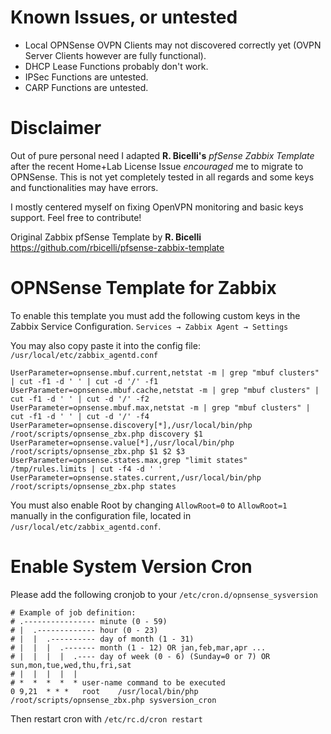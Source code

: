 # Known Issues, or untested
* Local OPNSense OVPN Clients may not discovered correctly yet (OVPN Server Clients however are fully functional).
* DHCP Lease Functions probably don't work.
* IPSec Functions are untested.
* CARP Functions are untested.

# Disclaimer
Out of pure personal need I adapted **R. Bicelli's** _pfSense Zabbix Template_ after the recent Home+Lab License Issue *encouraged* me to migrate to OPNSense.
This is not yet completely tested in all regards and some keys and functionalities may have errors.

I mostly centered myself on fixing OpenVPN monitoring and basic keys support. Feel free to contribute!

Original Zabbix pfSense Template by **R. Bicelli**
<https://github.com/rbicelli/pfsense-zabbix-template>

# OPNSense Template for Zabbix

To enable this template you must add the following custom keys in the Zabbix Service Configuration.
`Services → Zabbix Agent → Settings`

You may also copy paste it into the config file:
`/usr/local/etc/zabbix_agentd.conf`

```
UserParameter=opnsense.mbuf.current,netstat -m | grep "mbuf clusters" | cut -f1 -d ' ' | cut -d '/' -f1
UserParameter=opnsense.mbuf.cache,netstat -m | grep "mbuf clusters" | cut -f1 -d ' ' | cut -d '/' -f2
UserParameter=opnsense.mbuf.max,netstat -m | grep "mbuf clusters" | cut -f1 -d ' ' | cut -d '/' -f4
UserParameter=opnsense.discovery[*],/usr/local/bin/php /root/scripts/opnsense_zbx.php discovery $1
UserParameter=opnsense.value[*],/usr/local/bin/php /root/scripts/opnsense_zbx.php $1 $2 $3
UserParameter=opnsense.states.max,grep "limit states" /tmp/rules.limits | cut -f4 -d ' '
UserParameter=opnsense.states.current,/usr/local/bin/php /root/scripts/opnsense_zbx.php states
```

You must also enable Root by changing `AllowRoot=0` to `AllowRoot=1` manually in the configuration file,
located in `/usr/local/etc/zabbix_agentd.conf`.

# Enable System Version Cron

Please add the following cronjob to your `/etc/cron.d/opnsense_sysversion`

```
# Example of job definition:
# .---------------- minute (0 - 59)
# |  .------------- hour (0 - 23)
# |  |  .---------- day of month (1 - 31)
# |  |  |  .------- month (1 - 12) OR jan,feb,mar,apr ...
# |  |  |  |  .---- day of week (0 - 6) (Sunday=0 or 7) OR sun,mon,tue,wed,thu,fri,sat
# |  |  |  |  |
# *  *  *  *  * user-name command to be executed
0 9,21	* * *	root	/usr/local/bin/php /root/scripts/opnsense_zbx.php sysversion_cron
```

Then restart cron with `/etc/rc.d/cron restart`
